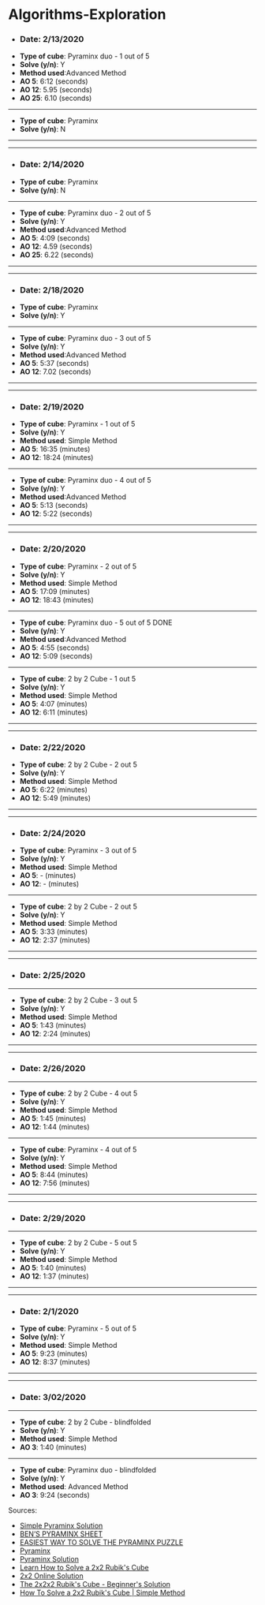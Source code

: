 # Algorithms-Exploration
* <h3>Date: 2/13/2020
* **Type of cube**: Pyraminx duo - 1 out of 5
* **Solve (y/n)**: Y
* **Method used**:Advanced Method
* **AO 5**: 6:12 (seconds)
* **AO 12**: 5.95 (seconds)
* **AO 25**: 6.10 (seconds)
------------------
* **Type of cube**: Pyraminx
* **Solve (y/n)**: N
-----------------------------------
------------------------
* <h3>Date: 2/14/2020
* **Type of cube**: Pyraminx 
* **Solve (y/n)**: N
---------------------------
* **Type of cube**: Pyraminx duo - 2 out of 5
* **Solve (y/n)**: Y
* **Method used**:Advanced Method
* **AO 5**: 4:09 (seconds)
* **AO 12**: 4.59 (seconds)
* **AO 25**: 6.22 (seconds)
---------------------------------------
------------------------------
* <h3>Date: 2/18/2020
* **Type of cube**: Pyraminx 
* **Solve (y/n)**: Y
---------------------------------
* **Type of cube**: Pyraminx duo - 3 out of 5
* **Solve (y/n)**: Y
* **Method used**:Advanced Method
* **AO 5**: 5:37 (seconds)
* **AO 12**: 7.02 (seconds)

--------------------------------
-------------------------------
* <h3>Date: 2/19/2020
* **Type of cube**: Pyraminx - 1 out of 5
* **Solve (y/n)**: Y
* **Method used**: Simple Method 
* **AO 5**: 16:35 (minutes)
* **AO 12**: 18:24 (minutes)

--------------------------------
* **Type of cube**: Pyraminx duo - 4 out of 5
* **Solve (y/n)**: Y
* **Method used**:Advanced Method
* **AO 5**: 5:13 (seconds)
* **AO 12**: 5:22 (seconds)
----------------------------
--------------------
* <h3>Date: 2/20/2020
* **Type of cube**: Pyraminx - 2 out of 5
* **Solve (y/n)**: Y
* **Method used**: Simple Method
* **AO 5**: 17:09 (minutes)
* **AO 12**: 18:43 (minutes)
--------------------------------
* **Type of cube**: Pyraminx duo - 5 out of 5 DONE
* **Solve (y/n)**: Y
* **Method used**:Advanced Method
* **AO 5**: 4:55 (seconds)
* **AO 12**: 5:09 (seconds)
-----------------
 * **Type of cube**: 2 by 2 Cube - 1 out 5 
* **Solve (y/n)**: Y
* **Method used**: Simple Method
* **AO 5**: 4:07 (minutes)
* **AO 12**: 6:11 (minutes)
------------------------
----------------------
  * <h3>Date: 2/22/2020
 * **Type of cube**: 2 by 2 Cube - 2 out 5 
* **Solve (y/n)**: Y
* **Method used**: Simple Method
* **AO 5**: 6:22 (minutes)
* **AO 12**: 5:49 (minutes)
----------------
----------------
* <h3>Date: 2/24/2020
* **Type of cube**: Pyraminx - 3 out of 5
* **Solve (y/n)**: Y
* **Method used**: Simple Method
* **AO 5**: - (minutes)
* **AO 12**: - (minutes)
-----------------
 * **Type of cube**: 2 by 2 Cube - 2 out 5 
* **Solve (y/n)**: Y
* **Method used**: Simple Method
* **AO 5**: 3:33 (minutes)
* **AO 12**: 2:37 (minutes)
----------------
----------------
* <h3>Date: 2/25/2020
-----------------
 * **Type of cube**: 2 by 2 Cube - 3 out 5 
* **Solve (y/n)**: Y
* **Method used**: Simple Method
* **AO 5**: 1:43 (minutes)
* **AO 12**: 2:24 (minutes)
----------------
----------------
* <h3>Date: 2/26/2020
-----------------
 * **Type of cube**: 2 by 2 Cube - 4 out 5 
* **Solve (y/n)**: Y
* **Method used**: Simple Method
* **AO 5**: 1:45 (minutes)
* **AO 12**: 1:44 (minutes)
----------------------------
* **Type of cube**: Pyraminx - 4 out of 5
* **Solve (y/n)**: Y
* **Method used**: Simple Method
* **AO 5**: 8:44 (minutes)
* **AO 12**: 7:56 (minutes)
----------------
----------------
* <h3>Date: 2/29/2020
-----------------
 * **Type of cube**: 2 by 2 Cube - 5 out 5 
* **Solve (y/n)**: Y
* **Method used**: Simple Method
* **AO 5**: 1:40 (minutes)
* **AO 12**: 1:37 (minutes)
 ----------------
----------------
* <h3>Date: 2/1/2020
* **Type of cube**: Pyraminx - 5 out of 5
* **Solve (y/n)**: Y
* **Method used**: Simple Method
* **AO 5**: 9:23 (minutes)
* **AO 12**: 8:37 (minutes)
----------------
----------------
* <h3>Date: 3/02/2020
-----------------
 * **Type of cube**: 2 by 2 Cube - blindfolded
* **Solve (y/n)**: Y
* **Method used**: Simple Method
* **AO 3**: 1:40 (minutes)
----------------------------
* **Type of cube**: Pyraminx duo - blindfolded
* **Solve (y/n)**: Y
* **Method used**: Advanced Method
* **AO 3**: 9:24 (seconds)

 
Sources:
* <a href="https://www.cs.brandeis.edu/~storer/JimPuzzles/RUBIK/Pyraminx/PyraminxSolutionDRB.pdf">Simple Pyraminx Solution</a>
* <a href="https://solve-that-cube.weebly.com/uploads/8/6/6/0/86607378/bens_pyraminx_sheet.pdf">BEN’S PYRAMINX SHEET</a>
* <a href="https://www.youtube.com/watch?v=2H0FUvaaUsI">EASIEST WAY TO SOLVE THE PYRAMINX PUZZLE</a>
* <a href="https://ruwix.com/twisty-puzzles/pyraminx-triangle-rubiks-cube/">Pyraminx</a>
* <a href="https://nerdparadise.com/puzzles/pyraminx">Pyraminx Solution</a>
* <a href="https://www.youtube.com/watch?v=GANnG5a19kg">Learn How to Solve a 2x2 Rubik's Cube</a>
* <a href="https://www.youcandothecube.com/solve-it/2-x-2-solution">2x2 Online Solution</a>
* <a href="https://ruwix.com/twisty-puzzles/2x2x2-rubiks-cube-pocket/">The 2x2x2 Rubik's Cube - Beginner's Solution</a>
* <a href="https://www.youtube.com/watch?v=bCn8TajrPqc">How To Solve a 2x2 Rubik's Cube | Simple Method</a>
  


